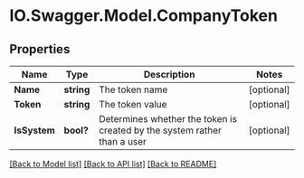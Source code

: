 # IO.Swagger.Model.CompanyToken
## Properties

Name | Type | Description | Notes
------------ | ------------- | ------------- | -------------
**Name** | **string** | The token name | [optional] 
**Token** | **string** | The token value | [optional] 
**IsSystem** | **bool?** | Determines whether the token is created by the system rather than a user | [optional] 

[[Back to Model list]](../README.md#documentation-for-models) [[Back to API list]](../README.md#documentation-for-api-endpoints) [[Back to README]](../README.md)


